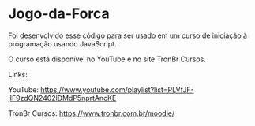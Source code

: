 # Jogo-da-Forca
Foi desenvolvido esse código para ser usado em um curso de iniciação à programação usando JavaScript.

O curso está disponível no YouTube e no site TronBr Cursos.

Links:

YouTube: https://www.youtube.com/playlist?list=PLVfJF-jIF9zdQN2402lDMdP5nprtAncKE

TronBr Cursos: https://www.tronbr.com.br/moodle/

